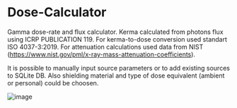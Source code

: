 # Dose-Calculator
Gamma dose-rate and flux calculator.
Kerma calculated from photons flux using ICRP PUBLICATION 119.
For kerma-to-dose conversion used standart ISO 4037-3:2019.
For attenuation calculations used data from NIST (https://www.nist.gov/pml/x-ray-mass-attenuation-coefficients).

It is possible to manually input source parameters or to add existing sources to SQLite DB.
Also shielding material and type of dose equivalent (ambient or personal) could be choosen.

![image](https://github.com/hutouski-aliaksei/Dose-Calculator/assets/117294138/43d45364-42b4-4b67-986e-1178bb41e256)
